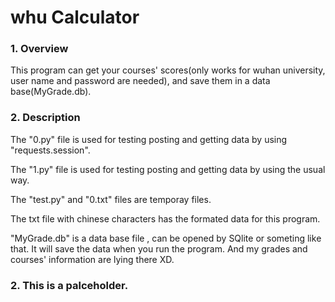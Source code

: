 # whu Calculator  
  

### 1. Overview  
  
This program can get your courses' scores(only works for wuhan university, user name and password are needed), and save them in a data base(MyGrade.db).  
  

### 2. Description  
  
The "0.py" file is used for testing posting and getting data by using "requests.session".  
  
The "1.py" file is used for testing posting and getting data by using the usual way.  
  
The "test.py" and "0.txt" files are temporay files.  
  
The txt file with chinese characters has the formated data for this program.  
  
"MyGrade.db" is a data base file , can be opened by SQlite or someting like that. It will save the data when you run the program. And my grades and courses' information are lying there XD.  
  
    
### 2. This is a palceholder.
